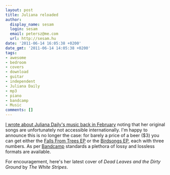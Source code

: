 ```yaml
---
layout: post
title: Juliana reloaded
author:
  display_name: sesam
  login: sesam
  email: petersz@me.com
  url: http://sesam.hu
date: '2011-06-14 16:05:38 +0200'
date_gmt: '2011-06-14 14:05:38 +0200'
tags:
- awesome
- bedroom
- covers
- download
- guitar
- independent
- Juliana Daily
- mp3
- piano
- bandcamp
- Music
comments: []
---
```


[I wrote about Juliana Daily's music back in February](http://sesam.hu/2011/02/11/juliana-richer-daily) noting that her original songs are unfortunately not accessible internationally. I'm happy to announce this is no longer the case: for barely a price of a beer ($3) you can get either the [Falls From Trees EP](http://julianaricherdaily.bandcamp.com/album/falls-from-trees-ep) or the [Birdsongs EP](http://julianaricherdaily.bandcamp.com/album/birdsongs-ep), each with three numbers. As per [Bandcamp](http://julianaricherdaily.bandcamp.com) standards a plethora of lossy and lossless formats are available.

For encouragement, here's her latest cover of _Dead Leaves and the Dirty Ground_ by _The White Stripes_.
